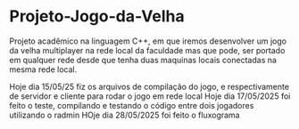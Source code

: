 # Projeto-Jogo-da-Velha
Projeto acadêmico na linguagem C++, em que iremos desenvolver um jogo da velha multiplayer na rede local da faculdade mas que pode, ser portado em qualquer rede desde que tenha duas maquinas locais conectadas na mesma rede local.

Hoje dia 15/05/25 fiz os arquivos de compilação do jogo, e respectivamente de servidor e cliente para rodar o jogo em rede local
Hoje dia 17/05/2025 foi feito o teste, compilando e testando o código entre dois jogadores utilizando o radmin 
HOje dia 28/05/2025 foi feito o fluxograma 
